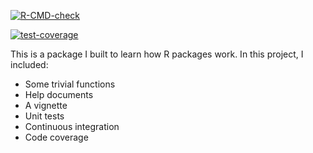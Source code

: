 <!-- badges: start -->
  [![R-CMD-check](https://github.com/srhaup2/test.package/workflows/R-CMD-check/badge.svg)](https://github.com/srhaup2/test.package/actions)
  
  [![test-coverage](https://github.com/srhaup2/test.package/actions/workflows/test-coverage.yaml/badge.svg)](https://github.com/srhaup2/test.package/actions/workflows/test-coverage.yaml)
<!-- badges: end -->


This is a package I built to learn how R packages work. In this project, I included:

  * Some trivial functions
  * Help documents
  * A vignette
  * Unit tests
  * Continuous integration
  * Code coverage
